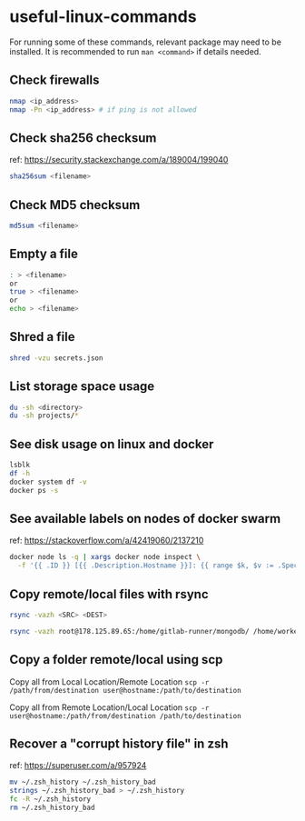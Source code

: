 # useful-linux-commands

For running some of these commands, relevant package may need to be installed. It is recommended to run `man <command>` if details needed.

## Check firewalls

```sh
nmap <ip_address>
nmap -Pn <ip_address> # if ping is not allowed
```

## Check sha256 checksum

ref: <https://security.stackexchange.com/a/189004/199040>

```sh
sha256sum <filename>
```

## Check MD5 checksum

```sh
md5sum <filename>
```

## Empty a file

```sh
: > <filename>
or 
true > <filename>
or
echo > <filename>
```

## Shred a file

```sh
shred -vzu secrets.json
```

## List storage space usage

```sh
du -sh <directory>
du -sh projects/*
```

## See disk usage on linux and docker

```sh
lsblk
df -h
docker system df -v
docker ps -s
```

## See available labels on nodes of docker swarm

ref: <https://stackoverflow.com/a/42419060/2137210>

```sh
docker node ls -q | xargs docker node inspect \
  -f '{{ .ID }} [{{ .Description.Hostname }}]: {{ range $k, $v := .Spec.Labels }}{{ $k }}={{ $v }} {{end}}'
```

## Copy remote/local files with rsync

```sh
rsync -vazh <SRC> <DEST>

rsync -vazh root@178.125.89.65:/home/gitlab-runner/mongodb/ /home/worker/mongodb
```

## Copy a folder remote/local using scp

Copy all from Local Location/Remote Location
```scp -r /path/from/destination user@hostname:/path/to/destination```

Copy all from Remote Location/Local Location
```scp -r user@hostname:/path/from/destination /path/to/destination```

## Recover a "corrupt history file" in zsh

ref: <https://superuser.com/a/957924>

```sh
mv ~/.zsh_history ~/.zsh_history_bad
strings ~/.zsh_history_bad > ~/.zsh_history
fc -R ~/.zsh_history
rm ~/.zsh_history_bad
```
